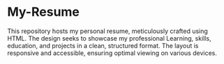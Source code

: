 # My-Resume
This repository hosts my personal resume, meticulously crafted using HTML. The design seeks to showcase my professional Learning, skills, education, and projects in a clean, structured format. The layout is responsive and accessible, ensuring optimal viewing on various devices.
